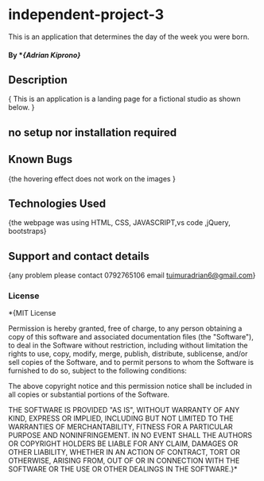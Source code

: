 # independent-project-3

This is an application that determines the day of the week you were born.
#### By **{Adrian Kiprono}*


## Description
{ This is an application  is a landing page for a fictional studio as shown below. }

## no setup nor installation required

##  Known Bugs
{the hovering effect does not work on the images }
## Technologies Used
{the webpage was using HTML, CSS, JAVASCRIPT,vs code ,jQuery, bootstraps}
## Support and contact details
{any problem  please contact 0792765106 email tuimuradrian6@gmail.com}
### License
*{MIT License


Permission is hereby granted, free of charge, to any person obtaining a copy
of this software and associated documentation files (the "Software"), to deal
in the Software without restriction, including without limitation the rights
to use, copy, modify, merge, publish, distribute, sublicense, and/or sell
copies of the Software, and to permit persons to whom the Software is
furnished to do so, subject to the following conditions:

The above copyright notice and this permission notice shall be included in all
copies or substantial portions of the Software.

THE SOFTWARE IS PROVIDED "AS IS", WITHOUT WARRANTY OF ANY KIND, EXPRESS OR
IMPLIED, INCLUDING BUT NOT LIMITED TO THE WARRANTIES OF MERCHANTABILITY,
FITNESS FOR A PARTICULAR PURPOSE AND NONINFRINGEMENT. IN NO EVENT SHALL THE
AUTHORS OR COPYRIGHT HOLDERS BE LIABLE FOR ANY CLAIM, DAMAGES OR OTHER
LIABILITY, WHETHER IN AN ACTION OF CONTRACT, TORT OR OTHERWISE, ARISING FROM,
OUT OF OR IN CONNECTION WITH THE SOFTWARE OR THE USE OR OTHER DEALINGS IN THE
SOFTWARE.}*
